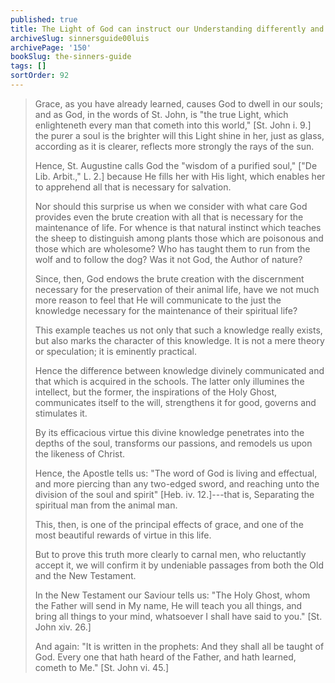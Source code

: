 ```yaml
---
published: true
title: The Light of God can instruct our Understanding differently and better than Nature or Schools can
archiveSlug: sinnersguide00luis
archivePage: '150'
bookSlug: the-sinners-guide
tags: []
sortOrder: 92
---
```


> Grace, as you have already learned, causes God to dwell in our souls; and as God, in the words of St. John, is "the true Light, which enlighteneth every man that cometh into this world," [St. John i. 9.] the purer a soul is the brighter will this Light shine in her, just as glass, according as it is clearer, reflects more strongly the rays of the sun.
> 
> Hence, St. Augustine calls God the "wisdom of a purified soul," ["De Lib. Arbit.," L. 2.] because He fills her with His light, which enables her to apprehend all that is necessary for salvation.
> 
> Nor should this surprise us when we consider with what care God provides even the brute creation with all that is necessary for the maintenance of life. For whence is that natural instinct which teaches the sheep to distinguish among plants those which are poisonous and those which are wholesome? Who has taught them to run from the wolf and to follow the dog? Was it not God, the Author of nature?
> 
> Since, then, God endows the brute creation with the discernment necessary for the preservation of their animal life, have we not much more reason to feel that He will communicate to the just the knowledge necessary for the maintenance of their spiritual life?
> 
> This example teaches us not only that such a knowledge really exists, but also marks the character of this knowledge. It is not a mere theory or speculation; it is eminently practical.
> 
> Hence the difference between knowledge divinely communicated and that which is acquired in the schools. The latter only illumines the intellect, but the former, the inspirations of the Holy Ghost, communicates itself to the will, strengthens it for good, governs and stimulates it.
> 
> By its efficacious virtue this divine knowledge penetrates into the depths of the soul, transforms our passions, and remodels us upon the likeness of Christ.
> 
> Hence, the Apostle tells us: "The word of God is living and effectual, and more piercing than any two-edged sword, and reaching unto the division of the soul and spirit" [Heb. iv. 12.]---that is, Separating the spiritual man from the animal man.
> 
> This, then, is one of the principal effects of grace, and one of the most beautiful rewards of virtue in this life.
> 
> But to prove this truth more clearly to carnal men, who reluctantly accept it, we will confirm it by undeniable passages from both the Old and the New Testament.
> 
> In the New Testament our Saviour tells us: "The Holy Ghost, whom the Father will send in My name, He will teach you all things, and bring all things to your mind, whatsoever I shall have said to you." [St. John xiv. 26.]
> 
> And again: "It is written in the prophets: And they shall all be taught of God. Every one that hath heard of the Father, and hath learned, cometh to Me." [St. John vi. 45.]

